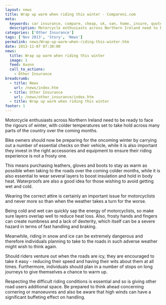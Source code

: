 ```yaml
---
layout: news
title: Wrap up warm when riding this winter - Compareni.com
meta:
  keywords: car insurance, compare, cheap, uk, van, home, insure, quotes, online, comparison, bike, loans, life
  description: Motorcycle enthusiasts across Northern Ireland need to be ready to face the rigours of winter, with colder temperatures set to take hold across many parts of the country over the coming months
categories: ['Other Insurance']
tags: ['Nov 2013', 'Story', 'News']
permalink: news/Wrap-up-warm-when-riding-this-winter.htm
date: 2013-11-07 07:30:00
news:
  title: Wrap up warm when riding this winter
  image: 1
  feed: Axonn
  call_to_actions:
    - Other Insurance
breadcrumb:
  - title: News
    url: /news/index.htm
  - title: Other Insurance
    url: /news/other_insurance/index.htm
  - title: Wrap up warm when riding this winter
footer: 1
---
```


Motorcycle enthusiasts across Northern Ireland need to be ready to face the rigours of winter, with colder temperatures set to take hold across many parts of the country over the coming months.

Bike owners should now be preparing for the oncoming winter by carrying out a number of essential checks on their vehicle, while it is also important they invest in the right accessories and equipment to ensure their riding experience is not a frosty one.

This means purchasing leathers, gloves and boots to stay as warm as possible when taking to the roads over the coming colder months, while it is also essential to wear several layers to boost insulation and hold in body heat. Waterproofs are also a good idea for those wishing to avoid getting wet and cold.

Wearing the correct attire is certainly an important issue for motorcyclists and never more so than when the weather takes a turn for the worse.

Being cold and wet can quickly sap the energy of motorcyclists, so make sure layers overlap well to reduce heat loss. Also, frosty hands and fingers can create numbness and a lack of dexterity, which itself can be a severe hazard in terms of fast handling and braking.

Meanwhile, riding in snow and ice can be extremely dangerous and therefore individuals planning to take to the roads in such adverse weather might wish to think again.

Should riders venture out when the roads are icy, they are encouraged to take it easy - reducing their speed and having their wits about them at all times. Furthermore, individuals should plan in a number of stops on long journeys to give themselves a chance to warm up.

Respecting the difficult riding conditions is essential and so is giving other road users additional space. Be prepared to think ahead concerning cornering or manoeuvres and also be aware that high winds can have a significant buffeting effect on handling.
